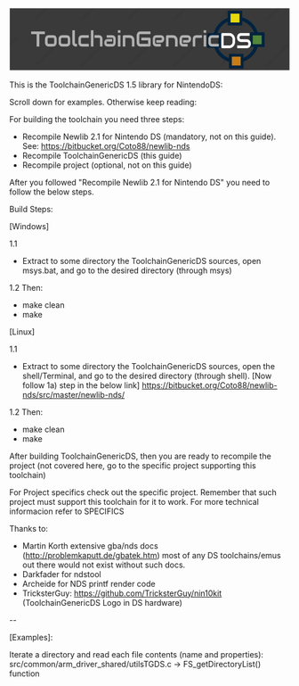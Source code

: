 ![ToolchainGenericDS](img/TGDS-Logo.png)

This is the ToolchainGenericDS 1.5 library for NintendoDS:

Scroll down for examples. Otherwise keep reading:

For building the toolchain you need three steps:
- Recompile Newlib 2.1 for Nintendo DS (mandatory, not on this guide). See: https://bitbucket.org/Coto88/newlib-nds
- Recompile ToolchainGenericDS (this guide)
- Recompile project (optional, not on this guide)

After you followed "Recompile Newlib 2.1 for Nintendo DS" you need to follow the below steps.


Build Steps:

[Windows]

1.1
-	Extract to some directory the ToolchainGenericDS sources, open msys.bat, and go to the desired directory (through msys)

1.2
Then:
 - make clean 
 - make


[Linux]

1.1
-	Extract to some directory the ToolchainGenericDS sources, open the shell/Terminal, and go to the desired directory (through shell).
	[Now follow 1a) step in the below link]
	https://bitbucket.org/Coto88/newlib-nds/src/master/newlib-nds/
	
1.2
Then:
 - make clean 
 - make



After building ToolchainGenericDS, then you are ready to recompile the project (not covered here, go to the specific project supporting this toolchain)

For Project specifics check out the specific project. Remember that such project must support this toolchain for it to work. 
For more technical informacion refer to SPECIFICS

Thanks to:
- Martin Korth extensive gba/nds docs (http://problemkaputt.de/gbatek.htm) most of any DS toolchains/emus out there would not exist without such docs.
- Darkfader for ndstool
- Archeide for NDS printf render code
- TricksterGuy: https://github.com/TricksterGuy/nin10kit (ToolchainGenericDS Logo in DS hardware)

--


[Examples]:

Iterate a directory and read each file contents (name and properties):
src/common/arm_driver_shared/utilsTGDS.c -> FS_getDirectoryList() function

